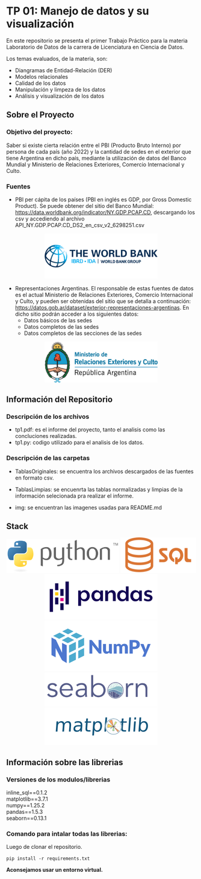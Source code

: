# TP 01: Manejo de datos y su visualización

En este repositorio se presenta el primer Trabajo Práctico para la materia Laboratorio de Datos de la carrera de Licenciatura en Ciencia de Datos.

Los temas evaluados, de la materia, son:
- Diangramas de Entidad-Relación (DER)
- Modelos relacionales
- Calidad de los datos
- Manipulación y limpeza de los datos
- Análisis y visualización de los datos

## Sobre el Proyecto

### Objetivo del proyecto:
Saber si existe cierta relación entre el PBI (Producto Bruto Interno) por persona de cada
país (año 2022) y la cantidad de sedes en el exterior que tiene Argentina en dicho país,
mediante la utilización de datos del Banco Mundial y Ministerio de Relaciones Exteriores,
Comercio Internacional y Culto.

### Fuentes

- PBI per cápita de los países (PBI en inglés es GDP, por Gross Domestic Product). Se puede obtener del sitio del Banco Mundial: https://data.worldbank.org/indicator/NY.GDP.PCAP.CD, descargando los csv y accediendo al archivo API_NY.GDP.PCAP.CD_DS2_en_csv_v2_6298251.csv

<p align=center> <img src='img\descarga.png' style = 'width:300px'></p>

- Representaciones Argentinas. El responsable de estas fuentes de datos es el actual
Ministerio de Relaciones Exteriores, Comercio Internacional y Culto, y pueden ser obtenidas
del sitio que se detalla a continuación:
https://datos.gob.ar/dataset/exterior-representaciones-argentinas. En dicho sitio podrán
acceder a los siguientes datos:
    - Datos básicos de las sedes
    - Datos completos de las sedes
    - Datos completos de las secciones de las sedes

<p align=center> <img src='img\min_relac.exter.y.culto.jpg' style = 'width:300px' > </p>

## Información del Repositorio

### Descripción de los archivos

- tp1.pdf: es el informe del proyecto, tanto el analisis como las concluciones realizadas.
- tp1.py: codigo utilizado para el analisis de los datos.

### Descripción de las carpetas

- TablasOriginales: se encuentra los archivos descargados de las fuentes en formato csv.
- TablasLimpias: se encuenrta las tablas normalizadas y limpias de la información selecionada pra realizar el informe.

- img: se encuentran las imagenes usadas para README.md

## Stack
<p align=center>  <img src = 'img\Python_logo_and_wordmark.svg.png' style="width:300px"> <img src='img\Sql_data_base_with_logo.png' style = 'width:200px' > <img src='img\Pandas_logo.svg.png' style = 'width:300px'>  <img src='img\2560px-NumPy_logo_2020.svg.png' style = 'width:300px'> <img src='img\seaborn.png' style = 'width:300px'> <img src='img\matplot_title_logo.png' style ='width:300px'> </p>


## Información sobre las librerias

### Versiones de los modulos/librerias 

inline_sql==0.1.2<br>
matplotlib==3.7.1<br>
numpy==1.25.2<br>
pandas==1.5.3<br>
seaborn==0.13.1

### Comando para intalar todas las librerias:
Luego de clonar el repositorio.
```
pip install -r requirements.txt
```
**Aconsejamos usar un entorno virtual.**